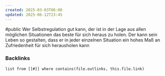 ```yaml
---
created: 2025-03-03T08:00
updated: 2025-06-12T23:45
---
```

#public 
Wer Selbstregulation gut kann, der ist in der Lage aus allen möglichen Situationen das beste für sich heraus zu holen. Der kann sein Leben so gestalten, dass er in jeder einzelnen Situation ein hohes Maß an Zufriedenheit für sich herausholen kann

### Backlinks
```dataview 
list from [[#]] where contains(file.outlinks, this.file.link)
```

